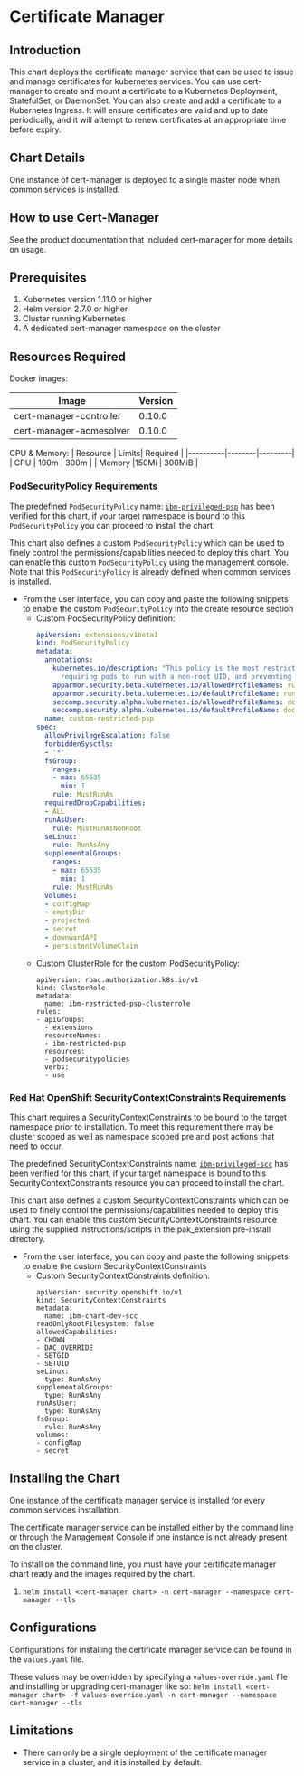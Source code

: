 # Certificate Manager

## Introduction
This chart deploys the certificate manager service that can be used to issue and manage certificates for kubernetes services. You can use cert-manager to create and mount a certificate to a Kubernetes Deployment, StatefulSet, or DaemonSet. You can also create and add a certificate to a Kubernetes Ingress. It will ensure certificates are valid and up to date periodically, and it will attempt to renew certificates at an appropriate time before expiry.

## Chart Details
One instance of cert-manager is deployed to a single master node when common services is installed.

## How to use Cert-Manager
See the product documentation that included cert-manager for more details on usage.

## Prerequisites
1. Kubernetes version 1.11.0 or higher
2. Helm version 2.7.0 or higher
3. Cluster running Kubernetes
4. A dedicated cert-manager namespace on the cluster

## Resources Required
Docker images:

| Image                        | Version |
| ---------------------------- | ------- |
| cert-manager-controller  | 0.10.0  |
| cert-manager-acmesolver  | 0.10.0  |

CPU & Memory:
| Resource | Limits| Required |
|----------|--------|---------|
| CPU | 100m | 300m |
| Memory |150Mi | 300MiB |

### PodSecurityPolicy Requirements
The predefined `PodSecurityPolicy` name: [`ibm-privileged-psp`](https://ibm.biz/cpkspec-psp) has been verified for this chart, if your target namespace is bound to this `PodSecurityPolicy` you can proceed to install the chart.

This chart also defines a custom `PodSecurityPolicy` which can be used to finely control the permissions/capabilities needed to deploy this chart. You can enable this custom `PodSecurityPolicy` using the management console. Note that this `PodSecurityPolicy` is already defined when common services is installed.

- From the user interface, you can copy and paste the following snippets to enable the custom `PodSecurityPolicy` into the create resource section
  - Custom PodSecurityPolicy definition:
    ```yaml
    apiVersion: extensions/v1beta1
    kind: PodSecurityPolicy
    metadata:
      annotations:
        kubernetes.io/description: "This policy is the most restrictive,
          requiring pods to run with a non-root UID, and preventing pods from accessing the host."
        apparmor.security.beta.kubernetes.io/allowedProfileNames: runtime/default
        apparmor.security.beta.kubernetes.io/defaultProfileName: runtime/default
        seccomp.security.alpha.kubernetes.io/allowedProfileNames: docker/default
        seccomp.security.alpha.kubernetes.io/defaultProfileName: docker/default
      name: custom-restricted-psp
    spec:
      allowPrivilegeEscalation: false
      forbiddenSysctls:
      - '*'
      fsGroup:
        ranges:
        - max: 65535
          min: 1
        rule: MustRunAs
      requiredDropCapabilities:
      - ALL
      runAsUser:
        rule: MustRunAsNonRoot
      seLinux:
        rule: RunAsAny
      supplementalGroups:
        ranges:
        - max: 65535
          min: 1
        rule: MustRunAs
      volumes:
      - configMap
      - emptyDir
      - projected
      - secret
      - downwardAPI
      - persistentVolumeClaim
    ```
  - Custom ClusterRole for the custom PodSecurityPolicy:
    ```
    apiVersion: rbac.authorization.k8s.io/v1
    kind: ClusterRole
    metadata:
      name: ibm-restricted-psp-clusterrole
    rules:
    - apiGroups:
      - extensions
      resourceNames:
      - ibm-restricted-psp
      resources:
      - podsecuritypolicies
      verbs:
      - use
    ```

### Red Hat OpenShift SecurityContextConstraints Requirements
This chart requires a SecurityContextConstraints to be bound to the target namespace prior to installation. To meet this requirement there may be cluster scoped as well as namespace scoped pre and post actions that need to occur.

The predefined SecurityContextConstraints name: [`ibm-privileged-scc`](https://ibm.biz/cpkspec-scc) has been verified for this chart, if your target namespace is bound to this SecurityContextConstraints resource you can proceed to install the chart.

This chart also defines a custom SecurityContextConstraints which can be used to finely control the permissions/capabilities needed to deploy this chart. You can enable this custom SecurityContextConstraints resource using the supplied instructions/scripts in the pak_extension pre-install directory.

- From the user interface, you can copy and paste the following snippets to enable the custom SecurityContextConstraints
  - Custom SecurityContextConstraints definition:
    ```
    apiVersion: security.openshift.io/v1
    kind: SecurityContextConstraints
    metadata:
      name: ibm-chart-dev-scc
    readOnlyRootFilesystem: false
    allowedCapabilities:
    - CHOWN
    - DAC_OVERRIDE
    - SETGID
    - SETUID
    seLinux:
      type: RunAsAny
    supplementalGroups:
      type: RunAsAny
    runAsUser:
      type: RunAsAny
    fsGroup:
      rule: RunAsAny
    volumes:
    - configMap
    - secret
    ```

## Installing the Chart
One instance of the certificate manager service is installed for every common services installation.

The certificate manager service can be installed either by the command line or through the Management Console if one instance is not already present on the cluster.

To install on the command line, you must have your certificate manager chart ready and the images required by the chart.
1. `helm install <cert-manager chart> -n cert-manager --namespace cert-manager --tls`

## Configurations
Configurations for installing the certificate manager service can be found in the `values.yaml` file. 

These values may be overridden by specifying a `values-override.yaml` file and installing or upgrading cert-manager like so:
`helm install <cert-manager chart> -f values-override.yaml -n cert-manager --namespace cert-manager --tls`

## Limitations
* There can only be a single deployment of the certificate manager service in a cluster, and it is installed by default.
